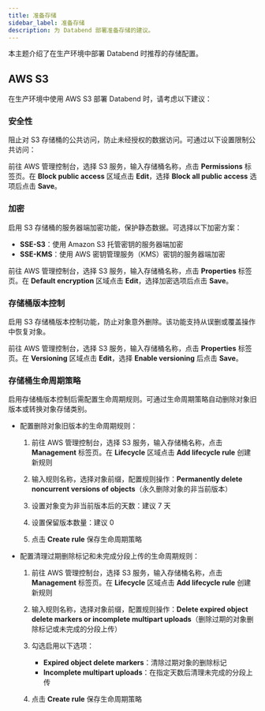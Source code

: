 ```yaml
---
title: 准备存储
sidebar_label: 准备存储
description: 为 Databend 部署准备存储的建议。
---
```


本主题介绍了在生产环境中部署 Databend 时推荐的存储配置。

## AWS S3

在生产环境中使用 AWS S3 部署 Databend 时，请考虑以下建议：

### 安全性

阻止对 S3 存储桶的公共访问，防止未经授权的数据访问。可通过以下设置限制公共访问：

前往 AWS 管理控制台，选择 S3 服务，输入存储桶名称，点击 **Permissions** 标签页。在 **Block public access** 区域点击 **Edit**，选择 **Block all public access** 选项后点击 **Save**。

### 加密

启用 S3 存储桶的服务器端加密功能，保护静态数据。可选择以下加密方案：

- **SSE-S3**：使用 Amazon S3 托管密钥的服务器端加密
- **SSE-KMS**：使用 AWS 密钥管理服务（KMS）密钥的服务器端加密

前往 AWS 管理控制台，选择 S3 服务，输入存储桶名称，点击 **Properties** 标签页。在 **Default encryption** 区域点击 **Edit**，选择加密选项后点击 **Save**。

### 存储桶版本控制

启用 S3 存储桶版本控制功能，防止对象意外删除。该功能支持从误删或覆盖操作中恢复对象。

前往 AWS 管理控制台，选择 S3 服务，输入存储桶名称，点击 **Properties** 标签页。在 **Versioning** 区域点击 **Edit**，选择 **Enable versioning** 后点击 **Save**。

### 存储桶生命周期策略

启用存储桶版本控制后需配置生命周期规则。可通过生命周期策略自动删除对象旧版本或转换对象存储类别。

- 配置删除对象旧版本的生命周期规则：

  1. 前往 AWS 管理控制台，选择 S3 服务，输入存储桶名称，点击 **Management** 标签页。在 **Lifecycle** 区域点击 **Add lifecycle rule** 创建新规则
  
  2. 输入规则名称，选择对象前缀，配置规则操作：**Permanently delete noncurrent versions of objects**（永久删除对象的非当前版本）
  
  3. 设置对象变为非当前版本后的天数：建议 7 天
  
  4. 设置保留版本数量：建议 0
  
  5. 点击 **Create rule** 保存生命周期策略

- 配置清理过期删除标记和未完成分段上传的生命周期规则：

  1. 前往 AWS 管理控制台，选择 S3 服务，输入存储桶名称，点击 **Management** 标签页。在 **Lifecycle** 区域点击 **Add lifecycle rule** 创建新规则
  
  2. 输入规则名称，选择对象前缀，配置规则操作：**Delete expired object delete markers or incomplete multipart uploads**（删除过期的对象删除标记或未完成的分段上传）
  
  3. 勾选启用以下选项：
  
     - **Expired object delete markers**：清除过期对象的删除标记
     - **Incomplete multipart uploads**：在指定天数后清理未完成的分段上传
  
  4. 点击 **Create rule** 保存生命周期策略